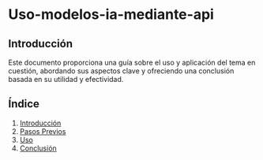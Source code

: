 # Uso-modelos-ia-mediante-api

## Introducción  
Este documento proporciona una guía sobre el uso y aplicación del tema en cuestión, abordando sus aspectos clave y ofreciendo una conclusión basada en su utilidad y efectividad.  

## Índice  
1. [Introducción](#introducción)
2. [Pasos Previos](#doc)
3. [Uso](#uso)  
4. [Conclusión](#conclusión)  

